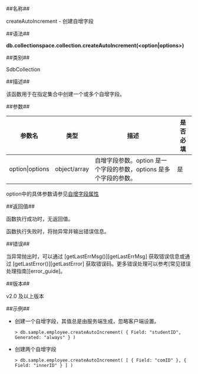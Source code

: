 ##名称##

createAutoIncrement - 创建自增字段

##语法##

**db.collectionspace.collection.createAutoIncrement(\<option|options\>)**

##类别##

SdbCollection

##描述##

该函数用于在指定集合中创建一个或多个自增字段。

##参数##

| 参数名 | 类型 | 描述 | 是否必填 |
| ------ | -------- | ---- | -------- |
| option&#124;options | object/array | 自增字段参数。option 是一个字段的参数，options 是多个字段的参数。 | 是 |

option中的具体参数请参见[自增字段属性](manual/Distributed_Engine/Architecture/Data_Model/sequence.md)

##返回值##

函数执行成功时，无返回值。

函数执行失败时，将抛异常并输出错误信息。

##错误##

当异常抛出时，可以通过 [getLastErrMsg()][getLastErrMsg] 获取错误信息或通过 [getLastError()][getLastError] 获取错误码。更多错误处理可以参考[常见错误处理指南][error_guide]。

##版本##

v2.0 及以上版本

##示例##

* 创建一个自增字段，其值总是由服务端生成，忽略客户端设置。

    ```lang-javascript
    > db.sample.employee.createAutoIncrement( { Field: "studentID", Generated: "always" } )
    ```

* 创建两个自增字段

    ```lang-javascript
    > db.sample.employee.createAutoIncrement( [ { Field: "comID" }, { Field: "innerID" } ] )
    ```

[^_^]:
     本文使用的所有引用及链接
[getLastErrMsg]:manual/Manual/Sequoiadb_Command/Global/getLastErrMsg.md
[getLastError]:manual/Manual/Sequoiadb_Command/Global/getLastError.md
[error_guide]:manual/FAQ/faq_sdb.md
